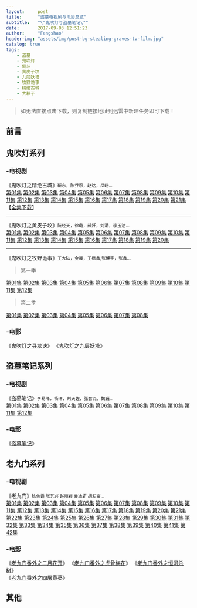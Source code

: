 ```yaml
---
layout:     post
title:      "盗墓电视剧与电影总览"
subtitle:   "\"鬼吹灯与盗墓笔记\""
date:       2017-09-03 12:51:23
author:     "Fengshao"
header-img: "assets/img/post-bg-stealing-graves-tv-film.jpg"
catalog: true
tags:
    - 盗墓
    - 鬼吹灯
    - 倒斗
    - 黄皮子坟
    - 九层妖塔
    - 牧野诡事
    - 精绝古城
    - 大粽子  
---
```


> 如无法直接点击下载，则复制链接地址到迅雷中新建任务即可下载！

## 前言


## 鬼吹灯系列

### -电视剧
《鬼吹灯之精绝古城》<small>靳东，陈乔恩，赵达，岳旸...</small>  
[第01集](thunder://QUFmdHA6Ly9nOmdAdHYuZGwxMjM0LmNvbToyMTIxLyVFOSVBQyVCQyVFNSU5MCVCOSVFNyU4MSVBRiVFNCVCOSU4QiVFNyVCMiVCRSVFNyVCQiU5RCVFNSU4RiVBNCVFNSU5RiU4RTAxJUU0JUJGJUFFJUU2JUFEJUEzLm1wNFpa) [第02集](thunder://QUFmdHA6Ly9nOmdAdHYuZGwxMjM0LmNvbToyMTIxLyVFOSVBQyVCQyVFNSU5MCVCOSVFNyU4MSVBRiVFNCVCOSU4QiVFNyVCMiVCRSVFNyVCQiU5RCVFNSU4RiVBNCVFNSU5RiU4RTAyJUU0JUJGJUFFJUU2JUFEJUEzLm1wNFpa) [第03集](thunder://QUFmdHA6Ly9nOmdAdHYuZGwxMjM0LmNvbToyMTIxLyVFOSVBQyVCQyVFNSU5MCVCOSVFNyU4MSVBRiVFNCVCOSU4QiVFNyVCMiVCRSVFNyVCQiU5RCVFNSU4RiVBNCVFNSU5RiU4RTAzJUU0JUJGJUFFJUU2JUFEJUEzLm1wNFpa) [第04集](ed2k://|file|%E9%AC%BC%E5%90%B9%E7%81%AF%E4%B9%8B%E7%B2%BE%E7%BB%9D%E5%8F%A4%E5%9F%8E.%E7%AC%AC04%E9%9B%86.Candle.in.the.Tomb.2016.EP04.HD1080P.X264.AAC-882FX.mkv|689819314|77bbd74df07a0713be60aff2332b4138|h=etvylelwws34oedg4lpdyu23cx4txqq5|/) [第05集](ed2k://|file|%E9%AC%BC%E5%90%B9%E7%81%AF%E4%B9%8B%E7%B2%BE%E7%BB%9D%E5%8F%A4%E5%9F%8E.%E7%AC%AC05%E9%9B%86.Candle.in.the.Tomb.2016.EP05.HD1080P.X264.AAC-882FX.mkv|796155540|d4ec9ab7f2230fd3089c1efaaf0ba0c4|h=en5kw5hdk362vnp75lfolkbp3az4i6y7|/) [第06集](ed2k://|file|%E9%AC%BC%E5%90%B9%E7%81%AF%E4%B9%8B%E7%B2%BE%E7%BB%9D%E5%8F%A4%E5%9F%8E.%E7%AC%AC06%E9%9B%86.Candle.in.the.Tomb.2016.EP06.HD1080P.X264.AAC-882FX.mkv|727170055|3810aaddaea8d0078b2835a0aff26e5e|h=uzigmgvooqmstmghzpqklxxgscatja6p|/) [第07集](thunder://QUFmdHA6Ly9nOmdAdHYuZGwxMjM0LmNvbToyMTIxLyVFOSVBQyVCQyVFNSU5MCVCOSVFNyU4MSVBRiVFNCVCOSU4QiVFNyVCMiVCRSVFNyVCQiU5RCVFNSU4RiVBNCVFNSU5RiU4RTA3JUU0JUJGJUFFJUU2JUFEJUEzLm1rdlpa) [第08集](ed2k://|file|%E9%AC%BC%E5%90%B9%E7%81%AF%E4%B9%8B%E7%B2%BE%E7%BB%9D%E5%8F%A4%E5%9F%8E.%E7%AC%AC08%E9%9B%86.Candle.in.the.Tomb.2016.EP08.HD1080P.X264.AAC-882FX.mkv|787179415|39ccc582e6bce246a7309c7821b29e18|h=56yyr4vjuomdonmgrgdqs24c7mt32jjd|/) [第09集](thunder://QUFmdHA6Ly9nOmdAdHYuZGwxMjM0LmNvbToyMTIxLyVFOSVBQyVCQyVFNSU5MCVCOSVFNyU4MSVBRiVFNCVCOSU4QiVFNyVCMiVCRSVFNyVCQiU5RCVFNSU4RiVBNCVFNSU5RiU4RTA5JUU0JUJGJUFFJUU2JUFEJUEzLm1rdlpa) [第10集](thunder://QUFmdHA6Ly9nOmdAdHYuZGwxMjM0LmNvbToyMTIxLyVFOSVBQyVCQyVFNSU5MCVCOSVFNyU4MSVBRiVFNCVCOSU4QiVFNyVCMiVCRSVFNyVCQiU5RCVFNSU4RiVBNCVFNSU5RiU4RTEwLm1wNFpa) [第11集](thunder://QUFmdHA6Ly9nOmdAdHYuZGwxMjM0LmNvbToyMTIxLyVFOSVBQyVCQyVFNSU5MCVCOSVFNyU4MSVBRiVFNCVCOSU4QiVFNyVCMiVCRSVFNyVCQiU5RCVFNSU4RiVBNCVFNSU5RiU4RTExLm1wNFpa) [第12集](thunder://QUFmdHA6Ly9nOmdAdHYuZGwxMjM0LmNvbToyMTIxLyVFOSVBQyVCQyVFNSU5MCVCOSVFNyU4MSVBRiVFNCVCOSU4QiVFNyVCMiVCRSVFNyVCQiU5RCVFNSU4RiVBNCVFNSU5RiU4RTEyLm1wNFpa) [第13集](thunder://QUFmdHA6Ly9nOmdAdHYuZGwxMjM0LmNvbToyMTIxLyVFOSVBQyVCQyVFNSU5MCVCOSVFNyU4MSVBRiVFNCVCOSU4QiVFNyVCMiVCRSVFNyVCQiU5RCVFNSU4RiVBNCVFNSU5RiU4RTEzLm1wNFpa) [第14集](thunder://QUFmdHA6Ly9nOmdAdHYuZGwxMjM0LmNvbToyMTIxLyVFOSVBQyVCQyVFNSU5MCVCOSVFNyU4MSVBRiVFNCVCOSU4QiVFNyVCMiVCRSVFNyVCQiU5RCVFNSU4RiVBNCVFNSU5RiU4RTE0Lm1wNFpa) 
 [第15集](thunder://QUFmdHA6Ly9nOmdAdHYuZGwxMjM0LmNvbToyMTIxLyVFOSVBQyVCQyVFNSU5MCVCOSVFNyU4MSVBRiVFNCVCOSU4QiVFNyVCMiVCRSVFNyVCQiU5RCVFNSU4RiVBNCVFNSU5RiU4RTE1Lm1wNFpa) [第16集](thunder://QUFmdHA6Ly9nOmdAdHYuZGwxMjM0LmNvbToyMTIxLyVFOSVBQyVCQyVFNSU5MCVCOSVFNyU4MSVBRiVFNCVCOSU4QiVFNyVCMiVCRSVFNyVCQiU5RCVFNSU4RiVBNCVFNSU5RiU4RTE2Lm1wNFpa) [第17集](thunder://QUFmdHA6Ly9nOmdAdHYuZGwxMjM0LmNvbToyMTIxLyVFOSVBQyVCQyVFNSU5MCVCOSVFNyU4MSVBRiVFNCVCOSU4QiVFNyVCMiVCRSVFNyVCQiU5RCVFNSU4RiVBNCVFNSU5RiU4RTE3Lm1wNFpa) [第18集](thunder://QUFmdHA6Ly9nOmdAdHYuZGwxMjM0LmNvbToyMTIxLyVFOSVBQyVCQyVFNSU5MCVCOSVFNyU4MSVBRiVFNCVCOSU4QiVFNyVCMiVCRSVFNyVCQiU5RCVFNSU4RiVBNCVFNSU5RiU4RTE4Lm1wNFpa) [第19集](thunder://QUFmdHA6Ly9nOmdAdHYuZGwxMjM0LmNvbToyMTIxLyVFOSVBQyVCQyVFNSU5MCVCOSVFNyU4MSVBRiVFNCVCOSU4QiVFNyVCMiVCRSVFNyVCQiU5RCVFNSU4RiVBNCVFNSU5RiU4RTE5Lm1wNFpa) [第20集](ed2k://|file|%E9%AC%BC%E5%90%B9%E7%81%AF%E4%B9%8B%E7%B2%BE%E7%BB%9D%E5%8F%A4%E5%9F%8E.%E7%AC%AC20%E9%9B%86.Candle.in.the.Tomb.2016.EP20.HD1080P.X264.AAC-882FX.mkv|620068906|5965dfd61e503a058b38a18b2ade2ca5|h=khdevpc37ydbmnpzvve4ojc3di5c6xbn|/) [第21集](ed2k://|file|%E9%AC%BC%E5%90%B9%E7%81%AF%E4%B9%8B%E7%B2%BE%E7%BB%9D%E5%8F%A4%E5%9F%8E.%E7%AC%AC20%E9%9B%86.Candle.in.the.Tomb.2016.EP20.HD1080P.X264.AAC-882FX.mkv|620068906|5965dfd61e503a058b38a18b2ade2ca5|h=khdevpc37ydbmnpzvve4ojc3di5c6xbn|/) 【[全集下载](http://xz.66vod.net:889/2016/Candle.in.The.Tomb.EP01-21.2016.1080p.WEB-DL.x264.AAC-HQC.torrent)】

---
《鬼吹灯之黄皮子坟》<small>阮经天，徐璐，郝好，刘潮，李玉洁...</small>  
[第01集](ed2k://|file|hpzf01.1080p[66%E5%BD%B1%E8%A7%86www.66ys.tv].mp4|454870440|BC11A7005005D163FD5B7DA221B77528|h=OUYQFLSVUOK2LIRYRHDSCCGYLRDS642L|/) [第02集](ed2k://|file|hpzf02.1080p[66%E5%BD%B1%E8%A7%86www.66ys.tv].mp4|431935432|24CCC2FFD8F12A48A94EA19B1BAFBB7E|h=2K33FVZNF2POACNRT3QH7W3A2BYC44UR|/) [第03集](ed2k://|file|hpzf03.1080p[66%E5%BD%B1%E8%A7%86www.66ys.tv].mp4|518834128|D6193157178AE99B0537DCBAB90F35F7|h=E3JDHRHUSRERQ6FYJYJYD3EZ7NVSNPKK|/) [第04集](ed2k://|file|hpzf04.1080p[66%E5%BD%B1%E8%A7%86www.66ys.tv].mp4|574729580|CC8B6739904F3661D79D832E9B2290E8|h=4VH5BNTDCV3OCIQOKWBIAHTUHBJXAWK6|/) [第05集](ed2k://|file|hpzf05.1080p[66%E5%BD%B1%E8%A7%86www.66ys.tv].mp4|408426301|A37535A7678B76449439991385FF99FC|h=MBOFO3CAOU7YBOM6D3B46MKVGFANPK6V|/) [第06集](ed2k://|file|hpzf06.1080p[66%E5%BD%B1%E8%A7%86www.66ys.tv].mp4|410592487|28CFB1129F9EA9C486A646D889D44554|h=NM6GBJH4TIGMC5RFOCOAMW5UFZNSCTBX|/) [第07集](ed2k://|file|hpzf07.1080p[66%E5%BD%B1%E8%A7%86www.66ys.tv].mp4|491219638|E4D29E7ABDE50E53D871CE2C7D506C33|h=GINQFEVWYOZGFTLLLA7WN4QUPI2GXA2I|/) [第08集](ed2k://|file|hpzf08.1080p[66%E5%BD%B1%E8%A7%86www.66ys.tv].mp4|410527337|00E3605DEF268AAB5BDE9D3B6F3E6646|h=3AWKTFVXIYTRYUNX6UUEPGVEU3IRZ2CU|/) [第09集](ed2k://|file|hpzf09.1080p[66%E5%BD%B1%E8%A7%86www.66ys.tv].mp4|560447764|6268D2F642EEF43D229EA59A89183032|h=QYLWAZFILWLNMU6RFP4322SILEVDHPHD|/) [第10集](ed2k://|file|hpzf10.1080p[www.6vhao.tv].mp4|580302507|4F55542EFCDE268EE5BE0C31C80DBEB5|h=NHFOV56TPSCREW6YNQFD2PG3REQTUUFA|/) [第11集](ed2k://|file|hpzf11.1080p[www.6vhao.tv].mp4|531536523|4B2F4FA693B4E1E18E9BE0CA14DBA547|h=US4IWKWOUKQQVW4MBFEQCNURUYFPXLAX|/) [第12集](ed2k://|file|hpzf12.1080p[www.6vhao.tv].mp4|697916832|8AB0B77FEC28966BCF07A5BC7C0466C9|h=BOALJ4SK4NVB3U6HI6LA57BMBBMMRL4C|/) [第13集](magnet:?xt=urn:btih:45B47CC8543410E62F634F843DD76853DD4DBD66) [第14集](magnet:?xt=urn:btih:5C16C9D64C30A6A3202AC0BF2136EEDAA47A92C8) [第15集](magnet:?xt=urn:btih:F5A1B8778A465315AB229C5C348AEDEA6A530205) [第16集](ed2k://|file|hpzf.EP16.1080P[www.6vhao.tv].mp4|834726019|BC06AC61D3198BC5D20196C7A2F4BEBE|h=AGVRXJ3GRI3MGUB4ZY46ZYVYYNAOETXV|/) [第17集](ed2k://|file|hpzf.EP17.1080P[www.6vhao.tv].mp4|789354614|2218D1E6EF9101D66CD7C4C7DD1759F1|h=LGCWCX7P4KSHUMSKJ4JMM67UCIJPK7AG|/) [第18集](ed2k://|file|hpzf.EP18.1080P[www.6vhao.tv].mp4|817164873|9810F6A9669089923B71276D95B36160|h=7DWVZWVY2JBUSX4MKNJ3PP3LDDKXL2FQ|/) [第19集](ed2k://|file|hfzf.EP19.1080P[66%E5%BD%B1%E8%A7%86www.66ys.tv].mp4|808295774|F84C8812AE2DAFC637297CBBCE31F4CB|h=Y2DTHCX5Y6YLOU6PRTZK4UWJ3KTZC45G|/) [第20集](ed2k://|file|hfzf.EP20.End.1080P[66%E5%BD%B1%E8%A7%86www.66ys.tv].mp4|720907515|40776A1671A326C1CE5D7B25D278E83C|h=NH45TGXEHFFSAOUZOSVNI53ZYZ7VQEDQ|/)

---
《鬼吹灯之牧野诡事》<small>王大陆，金晨，王栎鑫,张博宇，张鑫...</small>  

> 第一季  

[第01集](ed2k://|file|mygs01.4K[66%E5%BD%B1%E8%A7%86www.66ys.tv].mp4|1817223826|4E0D865DCBFECFC0C0F27B3A1D056BB9|h=CLJPNBZFMQF2S3PU5DTIZQTF2DHV3ZKU|/) [第02集](ed2k://|file|mygs02.4K[66%E5%BD%B1%E8%A7%86www.66ys.tv].mp4|1755394774|575D9F9C025EFA21D499A329FD8E4BEA|h=SKCNUDELGQ6HBSVE7LY2GZDUNVH2ZVI2|/) [第03集](ed2k://|file|mygs03.4K[66%E5%BD%B1%E8%A7%86www.66ys.tv].mp4|1803479433|6A18D580E93EDCAD30E7FEA44BF68092|h=SW4Z4IEQ3R7NPY5IBAJFAXY3WS22YUKB|/) [第04集](ed2k://|file|mygs04.4K[66%E5%BD%B1%E8%A7%86www.66ys.tv].mp4|1551636059|F1F082D1525DAEBEBBEB53699A65A06C|h=2IGPLK7EOTGCPRYRI4DDKDZCHHPWRT5M|/) [第05集](ed2k://|file|牧野往事05.1080p高清.mp4|753030758|146723C2F2BFA249A7FD99BCCDFB5759|h=5SULLPYK75F4G3MWDILAVK4WXU2P3NF3|/) [第06集](ed2k://|file|牧野往事06.1080p高清.mp4|665454719|7E635604453B0AF35FCFDA566245853D|h=VA7EVUEAY6OBI4G7HZTJQJV3HMQYIZVL|/) [第07集](ed2k://|file|牧野往事07.1080p高清.mp4|756804946|C0632615AC823C9DA0549A11107A0895|h=73NLRYY6JBMLIIGMCDQJJWQYXFTFCNKD|/) [第08集](ed2k://|file|牧野往事08.1080p高清.mp4|657421269|5BA80C98DD5A432B0AD87ADF432C3B0B|h=77EMKXPY6FBONDBML4EXTPX4KVA6SMMK|/) [第09集](ed2k://|file|牧Y往事09.1080p高清.mp4|654560909|3370E3425237C81AEB849F61404202B0|h=F5ZVYSDGXY7EPAJXWHEWL6IW6O63D46P|/) [第10集](ed2k://|file|牧Y往事10.1080p高清.mp4|701657039|151F39347B73091F812CB3205D30C420|h=KC6X2EL2JVNKUN4SQUT4WEV4PJG3GBBA|/) [第11集](ed2k://|file|mygs11.1080p[66%E5%BD%B1%E8%A7%86www.66ys.tv].mp4|679943124|8DCE9970D83E8E37C63E3D0123D16289|h=BBBE2YL7BDOKNWWIHBRZH7HR7CNGJKCC|/) [第12集](ed2k://|file|mygs12.1080p[66%E5%BD%B1%E8%A7%86www.66ys.tv].mp4|782181946|E1E6FEAA161E7D747742CAC86E6FA7DF|h=P2LPHN66AZ67ORRVKEKC6ZGR7CVABKCQ|/)  

> 第二季  

[第01集](ed2k://|file|牧Y往事2-01.1080p高清.mp4|639851594|ED8640F339576DA0381BA3E947D1FCC8|h=LEGOXCGLYCDDFCNABGK2JDC7HBBJT4MV|/) [第02集](ed2k://|file|牧Y往事2-02.1080p高清.mp4|617007095|9B7FEAD800B5BEC7AD147DC9C7291472|h=6223QKMD6RTHIVXTLUMNGZNERJTFVAEI|/) [第03集](ed2k://|file|牧Y往事2-03.1080p高清.mkv|635719961|1185A418BA565ADC723CC38D7A5ED531|h=VTCCOQMFFBSODJPRVF4AGUH4Q3L37O7R|/) [第04集](ed2k://|file|牧Y往事2-04.1080p高清.mp4|696486246|2C63D6C10CA3020217A3BF6A742C12F2|h=7KD3JBWHAYFA7NZSENZRDSJFVIM3GCAA|/) [第05集](ed2k://|file|牧Y往事2-05.1080p高清.mp4|695274556|7F1FA156ABC1E61014E0BF6168EE1A7F|h=FVRW44FKZY7QPFBXLIAN7DXDF6LXMTY5|/) [第06集](ed2k://|file|牧Y往事2-06.1080p高清.mp4|694977768|8B966D01FB7DE99E6AE65E3D8848C88F|h=IQF6UUPMTLC4LKQRJQLLQFP5T2BCJQ7X|/) [第07集](ed2k://|file|%E9%AC%BC%E5%90%B9%E7%81%AF%E4%B9%8B%E7%89%A7%E9%87%8E%E8%AF%A1%E4%BA%8B%20%E7%AC%AC%E4%BA%8C%E5%AD%A3%20%E7%AC%AC7%E9%9B%86.1080P[www.6vhao.tv].mp4|872142079|8E60DCB309962BB6851CD593728EA8DE|h=2YRHMLYFXLCSFGGCCK7D6NFB25UZTUIP|/) [第08集](ed2k://|file|牧Y往事.第二季08.1080p高清.mp4|734134701|A01CE402655B822B834A20849C71088D|h=NA3YPXFNY2C2ITY62WSKPCDECD76CXJ7|/)


### -电影
《[鬼吹灯之寻龙诀](ed2k://|file|%E5%AF%BB%E9%BE%99%E8%AF%80.BD1280%E8%B6%85%E6%B8%85%E5%9B%BD%E8%AF%AD%E4%B8%AD%E5%AD%97.mp4|2793483469|C52CC72D2F210A4F074345BD191671E3|h=PWFGFV3MTA54X37QFWF5TB4TIH6O6OZ6|/ "陈坤，黄渤，舒淇，杨颖...")》   《[鬼吹灯之九层妖塔](ed2k://|file|%E4%B9%9D%E5%B1%82%E5%A6%96%E5%A1%94.BD1280%E8%B6%85%E6%B8%85%E5%9B%BD%E8%AF%AD%E4%B8%AD%E5%AD%97.mp4|2634809542|E7A18D04637687C6120093A85DFC14F7|h=GLM2DLMHVGXRMVG2LVTE2LJYOXV5OVAW|/ "赵又廷，姚晨，凤小岳，李晨，唐嫣...")》 


## 盗墓笔记系列

### -电视剧
《盗墓笔记》<small>李易峰，杨洋，刘天佐，张智尧，魏巍…</small>  
[第01集](thunder://QUFmdHA6Ly8yOjJAZHouZGwxMjM0LmNvbTo4MDA2L7XBxLmxyrzHXzAxW7Xn07DM7MzDd3d3LmR5MjAxOC5jb21dLm1wNFpa) [第02集](thunder://QUFmdHA6Ly8yOjJAZHouZGwxMjM0LmNvbTo4MDA2L7XBxLmxyrzHXzAyW7Xn07DM7MzDd3d3LmR5MjAxOC5jb21dLm1wNFpa) [第03集](thunder://QUFmdHA6Ly81OjVAZHouZGwxMjM0LmNvbTo4MDA2L7XBxLmxyrzHXzAzW7Xn07DM7MzDd3d3LmR5MjAxOC5jb21dLm1wNFpa) [第04集](thunder://QUFmdHA6Ly82OjZAZHouZGwxMjM0LmNvbTo4MDA2L7XBxLmxyrzHXzA0W7Xn07DM7MzDd3d3LmR5MjAxOC5jb21dLm1wNFpa) [第05集](thunder://QUFmdHA6Ly82OjZAZHouZGwxMjM0LmNvbTo4MDA2L7XBxLmxyrzHXzA1W7Xn07DM7MzDd3d3LmR5MjAxOC5jb21dLm1wNFpa) [第06集](thunder://QUFmdHA6Ly82OjZAZHouZGwxMjM0LmNvbTo4MDA2L7XBxLmxyrzHXzA2W7Xn07DM7MzDd3d3LmR5MjAxOC5jb21dLm1wNFpa) [第07集](thunder://QUFmdHA6Ly82OjZAZHouZGwxMjM0LmNvbTo4MDA2L7XBxLmxyrzHXzA3W7Xn07DM7MzDd3d3LmR5MjAxOC5jb21dLm1wNFpa) [第08集](thunder://QUFmdHA6Ly83OjdAZHouZGwxMjM0LmNvbTo4MDA2L7XBxLmxyrzHXzA40N7V/bDmW7Xn07DM7MzDd3d3LmR5MjAxOC5jb21dLm1wNFpa) [第09集](thunder://QUFmdHA6Ly82OjZAZHouZGwxMjM0LmNvbTo4MDA2L7XBxLmxyrzHXzA5W7Xn07DM7MzDd3d3LmR5MjAxOC5jb21dLm1wNFpa) [第10集](thunder://QUFmdHA6Ly82OjZAZHouZGwxMjM0LmNvbTo4MDA2L7XBxLmxyrzHXzEwW7Xn07DM7MzDd3d3LmR5MjAxOC5jb21dLm1wNFpa) [第11集](thunder://QUFmdHA6Ly82OjZAZHouZGwxMjM0LmNvbTo4MDA2L7XBxLmxyrzHXzExW7Xn07DM7MzDd3d3LmR5MjAxOC5jb21dLm1wNFpa) [第12集](thunder://QUFmdHA6Ly82OjZAZHouZGwxMjM0LmNvbTo4MDA2L7XBxLmxyrzHXzEyW7Xn07DM7MzDd3d3LmR5MjAxOC5jb21dLm1wNFpa)

### -电影
《[盗墓笔记](ed2k://|file|%E7%9B%97%E5%A2%93%E7%AC%94%E8%AE%B0.HD%E5%9B%BD%E8%AF%AD%E4%B8%AD%E5%AD%971280%E9%AB%98%E6%B8%85[www.66ys.tv].rmvb|1697822130|CDF23113C17527E5715A2A837166A7AD|h=SNBTZ2R4MCKW56QJM642T3EBYWC6FQ2I|/ "井柏然，鹿晗，马思纯，王景春，张博宇...")》


## 老九门系列

### -电视剧  
《老九门》<small>陈伟霆 张艺兴 赵丽颖 袁冰妍 胡耘豪…</small>  
[第01集](ftp://ds:ds@d7.2tu.cc:10017/[迅雷下载www.xiamp4.com]老九门01.1280高清未删减版.mkv) [第02集](ftp://ds:ds@d7.2tu.cc:10017/[迅雷下载www.xiamp4.com]老九门02.1280高清未删减版.mkv) [第03集](ftp://ds:ds@d7.2tu.cc:10017/[迅雷下载www.xiamp4.com]老九门03.1280高清未删减版.mkv) [第04集](ftp://ds:ds@d7.2tu.cc:10017/[迅雷下载www.xiamp4.com]老九门04.1280高清未删减版.mkv) [第05集](ftp://ds:ds@d7.2tu.cc:10020/[迅雷下载www.xiamp4.com]老九门05.1280高清未删减版.mkv) [第06集](ftp://ds:ds@d7.2tu.cc:10020/[迅雷下载www.xiamp4.com]老九门06.1280高清未删减版.mkv) [第07集](ftp://ds:ds@d7.2tu.cc:10021/[迅雷下载www.xiamp4.com]老九门07.1280高清未删减版.mkv) [第08集](ftp://ds:ds@d7.2tu.cc:10021/[迅雷下载www.xiamp4.com]老九门08.1280高清未删减版.mkv) [第09集](ftp://ds:ds@d7.2tu.cc:50043/[迅雷下载www.xiamp4.com]老九门09.1280高清未删减版.mkv) [第10集](ftp://ds:ds@d7.2tu.cc:50043/[迅雷下载www.xiamp4.com]老九门10.1280高清未删减版.mkv) [第11集](ftp://ds:ds@d7.2tu.cc:10024/[迅雷下载www.xiamp4.com]老九门11.1280高清未删减版.mkv) [第12集](ftp://ds:ds@d7.2tu.cc:10024/[迅雷下载www.xiamp4.com]老九门12.1280高清未删减版.mkv) [第13集](ftp://ds:ds@d7.2tu.cc:10027/[迅雷下载www.xiamp4.com]老九门13.1280高清未删减版.mkv) [第14集](ftp://ds:ds@d7.2tu.cc:10027/[迅雷下载www.xiamp4.com]老九门14.1280高清未删减版.mkv) [第15集](ftp://ds:ds@d7.2tu.cc:10028/[迅雷下载www.xiamp4.com]老九门15.1280高清未删减版.mkv) [第16集](ftp://ds:ds@d7.2tu.cc:10028/[迅雷下载www.xiamp4.com]老九门16.1280高清未删减版.mkv) [第17集](ftp://ds:ds@d7.2tu.cc:50050/[迅雷下载www.xiamp4.com]老九门17.1280高清未删减版.mkv) [第18集](ftp://ds:ds@d7.2tu.cc:50050/[迅雷下载www.xiamp4.com]老九门18.1280高清未删减版.mkv) [第19集](ftp://ds:ds@d7.2tu.cc:10031/[迅雷下载www.xiamp4.com]老九门19.1280高清未删减版.mkv) [第20集](ftp://ds:ds@d7.2tu.cc:10031/[迅雷下载www.xiamp4.com]老九门20.1280高清未删减版.mkv) [第21集](ftp://ds:ds@d7.2tu.cc:10034/[迅雷下载www.xiamp4.com]老九门21.1280高清未删减版.mkv) [第22集](ftp://ds:ds@d7.2tu.cc:10034/[迅雷下载www.xiamp4.com]老九门22.1280高清未删减版.mkv) [第23集](ftp://ds:ds@d7.2tu.cc:50054/[迅雷下载www.xiamp4.com]老九门23.1280高清未删减版.mkv) [第24集](ftp://ds:ds@d7.2tu.cc:50054/[迅雷下载www.xiamp4.com]老九门24.1280高清未删减版.mkv) [第25集](ftp://ds:ds@d7.2tu.cc:10038/[迅雷下载www.xiamp4.com]老九门25.1280高清未删减版.mkv) [第26集](ftp://ds:ds@d7.2tu.cc:50057/[迅雷下载www.xiamp4.com]老九门26.1280高清未删减版.mkv) [第27集](ftp://ds:ds@d7.2tu.cc:10038/[迅雷下载www.xiamp4.com]老九门27.1280高清未删减版.mkv) [第28集](ftp://ds:ds@d7.2tu.cc:10038/[迅雷下载www.xiamp4.com]老九门28.1280高清未删减版.mkv) [第29集](ftp://ds:ds@d7.2tu.cc:10041/[迅雷下载www.xiamp4.com]老九门29.1280高清未删减版.mkv) [第30集](ftp://ds:ds@d7.2tu.cc:10041/[迅雷下载www.xiamp4.com]老九门30.1280高清未删减版.mkv) [第31集](ftp://ds:ds@d7.2tu.cc:50061/[迅雷下载www.xiamp4.com]老九门31.1280高清未删减版.mkv) [第32集](ftp://ds:ds@d7.2tu.cc:50061/[迅雷下载www.xiamp4.com]老九门32.1280高清未删减版.mkv) [第33集](ftp://ds:ds@d7.2tu.cc:50064/[迅雷下载www.xiamp4.com]老九门33.1280高清未删减版.mkv) [第34集](ftp://ds:ds@d7.2tu.cc:50064/[迅雷下载www.xiamp4.com]老九门34.1280高清未删减版.mkv) [第35集](ftp://ds:ds@d7.2tu.cc:50068/[迅雷下载www.xiamp4.com]老九门35.1280高清未删减版.mkv) [第36集](ftp://ds:ds@d7.2tu.cc:50068/[迅雷下载www.xiamp4.com]老九门36.1280高清未删减版.mkv) [第37集](ftp://ds:ds@d7.2tu.cc:10052/[迅雷下载www.xiamp4.com]老九门37.1280高清未删减版.mkv) [第38集](ftp://ds:ds@d7.2tu.cc:10052/[迅雷下载www.xiamp4.com]老九门38.1280高清未删减版.mkv) [第39集](ftp://ds:ds@d7.2tu.cc:50075/[迅雷下载www.xiamp4.com]老九门39.1280高清未删减版.mkv) [第40集](ftp://ds:ds@d7.2tu.cc:50075/[迅雷下载www.xiamp4.com]老九门40.1280高清未删减版.mkv) [第41集](ftp://ds:ds@d7.2tu.cc:10059/[迅雷下载www.xiamp4.com]老九门41.1280高清未删减版.mkv) [第42集](ftp://ds:ds@d7.2tu.cc:10059/[迅雷下载www.xiamp4.com]老九门42.1280高清未删减版.mkv)

### -电影
《[老九门番外之二月花开](thunder://QUFmdHA6Ly9hOmFAZHlnb2QxOC5jb20vWyVFNyU5NCVCNSVFNSVCRCVCMSVFNSVBNCVBOSVFNSVBMCU4Mnd3dy5keTIwMTguY29tXSVFOCU4MCU4MSVFNCVCOSU5RCVFOSU5NyVBOCVFNyU5NSVBQSVFNSVBNCU5NiVFNCVCOSU4QiVFNCVCQSU4QyVFNiU5QyU4OCVFOCU4QSVCMSVFNSVCQyU4MEhEJUU5JUFCJTk4JUU2JUI4JTg1JUU1JTlCJUJEJUU4JUFGJUFEJUU0JUI4JUFEJUU4JThCJUIxJUU1JThGJThDJUU1JUFEJTk3Lm1rdlpa)》    《[老九门番外之虎骨梅花]()》    《[老九门番外之恒河杀树](thunder://QUFmdHA6Ly9hOmFAZHlnb2RqOC5jb206ODEvWyVFNyU5NCVCNSVFNSVCRCVCMSVFNSVBNCVBOSVFNSVBMCU4Mnd3dy5keTIwMTguY29tXSVFOCU4MCU4MSVFNCVCOSU5RCVFOSU5NyVBOCVFNyU5NSVBQSVFNSVBNCU5NiVFNCVCOSU4QiVFNiU4MSU5MiVFNiVCMiVCMyVFNiU5RCU4MCVFNiVBMCU5MUhEJUU1JTlCJUJEJUU4JUFGJUFEJUU0JUI4JUFEJUU1JUFEJTk3Lm1rdlpa)》   <br>《[老九门番外之四屠黄葵]()》    

## 其他


 



